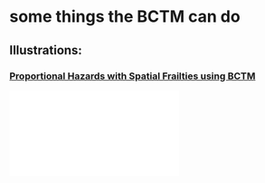 # some things the BCTM can do
 
## Illustrations:

###  [Proportional Hazards with Spatial Frailties using BCTM](leukemia)
![image](leukemia/leuk_ph.pdf?raw=true)
